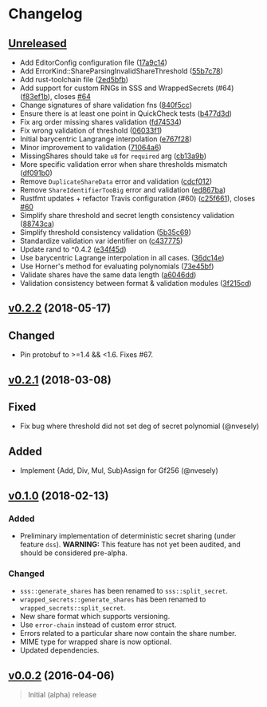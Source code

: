 
# Changelog

## [Unreleased](https://github.com/SpinResearch/RustySecrets/compare/v0.2.2...master)

* Add EditorConfig configuration file ([17a9c14](https://github.com/SpinResearch/RustySecrets/commit/17a9c14))
* Add ErrorKind::ShareParsingInvalidShareThreshold ([55b7c78](https://github.com/SpinResearch/RustySecrets/commit/55b7c78))
* Add rust-toolchain file ([2ed5bfb](https://github.com/SpinResearch/RustySecrets/commit/2ed5bfb))
* Add support for custom RNGs in SSS and WrappedSecrets (#64) ([f83ef1b](https://github.com/SpinResearch/RustySecrets/commit/f83ef1b)), closes [#64](https://github.com/SpinResearch/RustySecrets/issues/64)
* Change signatures of share validation fns ([840f5cc](https://github.com/SpinResearch/RustySecrets/commit/840f5cc))
* Ensure there is at least one point in QuickCheck tests ([b477d3d](https://github.com/SpinResearch/RustySecrets/commit/b477d3d))
* Fix arg order missing shares validation ([fd74534](https://github.com/SpinResearch/RustySecrets/commit/fd74534))
* Fix wrong validation of threshold ([06033f1](https://github.com/SpinResearch/RustySecrets/commit/06033f1))
* Initial barycentric Langrange interpolation ([e767f28](https://github.com/SpinResearch/RustySecrets/commit/e767f28))
* Minor improvement to validation ([71064a6](https://github.com/SpinResearch/RustySecrets/commit/71064a6))
* MissingShares should take `u8` for `required` arg ([cb13a9b](https://github.com/SpinResearch/RustySecrets/commit/cb13a9b))
* More specific validation error when share thresholds mismatch ([df091b0](https://github.com/SpinResearch/RustySecrets/commit/df091b0))
* Remove `DuplicateShareData` error and validation ([cdcf012](https://github.com/SpinResearch/RustySecrets/commit/cdcf012))
* Remove `ShareIdentifierTooBig` error and validation ([ed867ba](https://github.com/SpinResearch/RustySecrets/commit/ed867ba))
* Rustfmt updates + refactor Travis configuration (#60) ([c25f661](https://github.com/SpinResearch/RustySecrets/commit/c25f661)), closes [#60](https://github.com/SpinResearch/RustySecrets/issues/60)
* Simplify share threshold and secret length consistency validation ([88743ca](https://github.com/SpinResearch/RustySecrets/commit/88743ca))
* Simplify threshold consistency validation ([5b35c69](https://github.com/SpinResearch/RustySecrets/commit/5b35c69))
* Standardize validation var identifier on ([c437775](https://github.com/SpinResearch/RustySecrets/commit/c437775))
* Update rand to ^0.4.2 ([e34f45d](https://github.com/SpinResearch/RustySecrets/commit/e34f45d))
* Use barycentric Lagrange interpolation in all cases. ([36dc14e](https://github.com/SpinResearch/RustySecrets/commit/36dc14e))
* Use Horner's method for evaluating polynomials ([73e45bf](https://github.com/SpinResearch/RustySecrets/commit/73e45bf))
* Validate shares have the same data length ([a6046dd](https://github.com/SpinResearch/RustySecrets/commit/a6046dd))
* Validation consistency between format & validation modules ([3f215cd](https://github.com/SpinResearch/RustySecrets/commit/3f215cd))

## [v0.2.2](https://github.com/SpinResearch/RustySecrets/compare/v0.2.1...v0.2.2) (2018-05-17)

## Changed

- Pin protobuf to >=1.4 && <1.6. Fixes #67.

## [v0.2.1](https://github.com/SpinResearch/RustySecrets/compare/v0.1.0...v0.2.1) (2018-03-08)

## Fixed

- Fix bug where threshold did not set deg of secret polynomial (@nvesely)

## Added

- Implement {Add, Div, Mul, Sub}Assign for Gf256 (@nvesely)

## [v0.1.0](https://github.com/SpinResearch/RustySecrets/compare/0.0.2...v0.1.0) (2018-02-13)

### Added

- Preliminary implementation of deterministic secret sharing (under feature `dss`).
  **WARNING:** This feature has not yet been audited, and should be considered pre-alpha.

### Changed

- `sss::generate_shares` has been renamed to `sss::split_secret`.
- `wrapped_secrets::generate_shares` has been renamed to `wrapped_secrets::split_secret`.
- New share format which supports versioning.
- Use `error-chain` instead of custom error struct.
- Errors related to a particular share now contain the share number.
- MIME type for wrapped share is now optional.
- Updated dependencies.

## [v0.0.2](https://github.com/SpinResearch/RustySecrets/releases/tag/0.0.2) (2016-04-06)

> Initial (alpha) release

